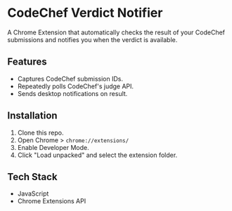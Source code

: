 # CodeChef Verdict Notifier

A Chrome Extension that automatically checks the result of your CodeChef submissions and notifies you when the verdict is available.

## Features

- Captures CodeChef submission IDs.
- Repeatedly polls CodeChef's judge API.
- Sends desktop notifications on result.

## Installation

1. Clone this repo.
2. Open Chrome > `chrome://extensions/`
3. Enable Developer Mode.
4. Click "Load unpacked" and select the extension folder.

## Tech Stack

- JavaScript
- Chrome Extensions API
